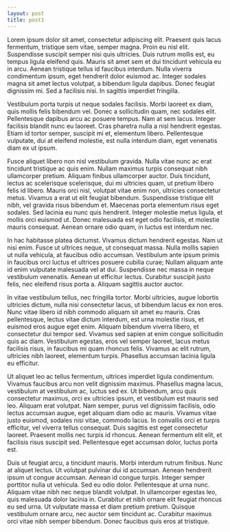 ```yaml
---
layout: post
title: post1
---
```


Lorem ipsum dolor sit amet, consectetur adipiscing elit. Praesent quis lacus fermentum, tristique sem vitae, semper magna. Proin eu nisl elit. Suspendisse suscipit semper nisi quis ultricies. Duis rutrum mollis est, eu tempus ligula eleifend quis. Mauris sit amet sem et dui tincidunt vehicula eu in arcu. Aenean tristique tellus id faucibus interdum. Nulla viverra condimentum ipsum, eget hendrerit dolor euismod ac. Integer sodales magna sit amet lectus volutpat, a bibendum ligula dapibus. Donec feugiat dignissim mi. Sed a facilisis nisi. In sagittis imperdiet fringilla.

Vestibulum porta turpis ut neque sodales facilisis. Morbi laoreet ex diam, quis mollis felis bibendum vel. Donec a sollicitudin quam, nec sodales elit. Pellentesque dapibus arcu ac posuere tempus. Nam at sem lacus. Integer facilisis blandit nunc eu laoreet. Cras pharetra nulla a nisl hendrerit egestas. Etiam id tortor semper, suscipit mi et, elementum libero. Pellentesque vulputate, dui at eleifend molestie, est nulla interdum diam, eget venenatis diam ex ut ipsum.

Fusce aliquet libero non nisl vestibulum gravida. Nulla vitae nunc ac erat tincidunt tristique ac quis enim. Nullam maximus turpis consequat nibh ullamcorper pretium. Aliquam finibus ullamcorper auctor. Duis tincidunt, lectus ac scelerisque scelerisque, dui mi ultricies quam, ut pretium libero felis id libero. Mauris orci nisl, volutpat vitae enim non, ultricies consectetur metus. Vivamus a erat ut elit feugiat bibendum. Suspendisse tristique elit nibh, vel gravida risus bibendum et. Maecenas porta elementum risus eget sodales. Sed lacinia eu nunc quis hendrerit. Integer molestie metus ligula, et mollis orci euismod ut. Donec malesuada est eget odio facilisis, et molestie mauris consequat. Aenean ornare odio quam, in luctus est interdum nec.

In hac habitasse platea dictumst. Vivamus dictum hendrerit egestas. Nam ut nisi enim. Fusce ut ultrices neque, ut consequat massa. Nulla mollis sapien ut nulla vehicula, at faucibus odio accumsan. Vestibulum ante ipsum primis in faucibus orci luctus et ultrices posuere cubilia curae; Nullam aliquam ante id enim vulputate malesuada vel at dui. Suspendisse nec massa in neque vestibulum venenatis. Aenean ut efficitur lectus. Curabitur suscipit justo felis, nec eleifend risus porta a. Aliquam sagittis auctor auctor.

In vitae vestibulum tellus, nec fringilla tortor. Morbi ultricies, augue lobortis ultricies dictum, nulla nisi consectetur lacus, ut bibendum lacus ex non eros. Nunc vitae libero id nibh commodo aliquam sit amet eu mauris. Cras pellentesque, lectus vitae dictum interdum, est urna molestie risus, et euismod eros augue eget enim. Aliquam bibendum viverra libero, et consectetur dui tempor sed. Vivamus sed sapien at enim congue sollicitudin quis ac diam. Vestibulum egestas, eros vel semper laoreet, lacus metus facilisis risus, in faucibus mi quam rhoncus felis. Vivamus ac elit rutrum, ultricies nibh laoreet, elementum turpis. Phasellus accumsan lacinia ligula eu efficitur.

Ut aliquet leo ac tellus fermentum, ultrices imperdiet ligula condimentum. Vivamus faucibus arcu non velit dignissim maximus. Phasellus magna lacus, vestibulum at vestibulum ac, luctus sed ex. Ut bibendum, arcu quis consectetur maximus, orci ex ultricies ipsum, et vestibulum est mauris sed leo. Aliquam erat volutpat. Nam semper, purus vel dignissim facilisis, odio lectus accumsan augue, eget aliquam diam odio ac mauris. Vivamus vitae justo euismod, sodales nisi vitae, commodo lacus. In convallis orci et turpis efficitur, vel viverra tellus consequat. Duis sagittis est eget consectetur laoreet. Praesent mollis nec turpis id rhoncus. Aenean fermentum elit elit, et facilisis risus suscipit sed. Pellentesque eget accumsan dolor, luctus porta est.

Duis ut feugiat arcu, a tincidunt mauris. Morbi interdum rutrum finibus. Nunc at aliquet lectus. Ut volutpat pulvinar dui id accumsan. Aenean hendrerit ipsum ut congue accumsan. Aenean id congue turpis. Integer semper porttitor nulla ut vehicula. Sed eu odio dolor. Pellentesque at urna nunc. Aliquam vitae nibh nec neque blandit volutpat. In ullamcorper egestas leo, quis malesuada dolor lacinia in. Curabitur et nibh ornare elit feugiat rhoncus eu sed urna. Ut vulputate massa et diam pretium pretium. Quisque vestibulum ornare arcu, nec auctor sem tincidunt ac. Curabitur maximus orci vitae nibh semper bibendum. Donec faucibus quis eros at tristique.
